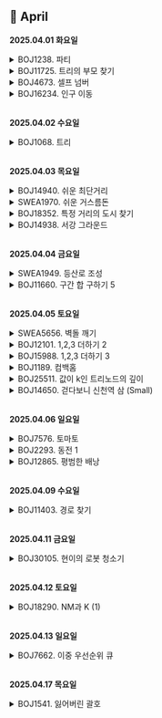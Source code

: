 ## 📅 April

**2025.04.01 화요일**

<details>
<summary>BOJ1238. 파티</summary>

[문제](https://www.acmicpc.net/problem/1238)  
[코드](../APS/BOJ/BOJ1238_파티.java)

> - 아이디어
>   - 다익스트라 2개 써서 오는 거 가는 거 계산해주고 더한 값이 가장 큰 거 출력
> - 느낀점
>   - 골드3이라서 쫄았는데 그냥 평범한 다익스트라 문제였다...그래프 문제가 거의 골드라서 경험치 잘 오르는 게 약간 머쓱함

</details>

<details>
<summary>BOJ11725. 트리의 부모 찾기</summary>

[문제](https://www.acmicpc.net/problem/11725)  
[코드](../APS/BOJ/BOJ11725_트리의부모찾기.java)

> - 아이디어
>   - bfs로 내려가면서 부모 저장해줌
> - 느낀점
>   - 쉬운 듯

</details>

<details>
<summary>BOJ4673. 셀프 넘버</summary>

[문제](https://www.acmicpc.net/problem/4673)  
[코드](../APS/BOJ/BOJ4673_셀프넘버.java)

> - 메모
>   - 툭하면 까먹는 각 자리수 더하는 방법...

</details>

<details>
<summary>BOJ16234. 인구 이동</summary>

[문제](https://www.acmicpc.net/problem/16234)  
[코드](../APS/BOJ/BOJ16234_인구이동.java)

> - 아이디어
>   - 하루 인구이동 일어나는 거 구현해놓고, while true 로 돌리면서 인구이동이 일어나지 않으면 return 해주기
> - 느낀점
>   - 하루 인구이동까지는 구현하기 까다롭지 않았는데 날짜 넘기면서 꼬였음

</details>


<br>

**2025.04.02 수요일**
<details>
<summary>BOJ1068. 트리</summary>

[문제](https://www.acmicpc.net/problem/1068)  
[코드](../APS/BOJ/BOJ1068_트리.java)
> - 아이디어
>   - 그래프 다 만들어주고, 제거할 노드의 자식리스트 비워주고, 전체 훑으면서 제거할 노드를 자식으로 갖는 경우 그 리스트에서도 빼줌
>   - 리프노드인지는 flag 변수 써서 처리
>   - head를 제거하는 경우 처리
> - 느낀점
>   - visited 배열 안 써줘도 될 것 같은데 그냥 혹시나 중복되는 자식 있을까봐 써줌. 근데 트리의 정의 자체가 모든 노드는 하나의 부모만 가져야 한대....필요없었음.

</details>


<br>

**2025.04.03 목요일**
<details>
<summary>BOJ14940. 쉬운 최단거리</summary>

[문제](https://www.acmicpc.net/problem/14940)  
[코드](../APS/BOJ/BOJ14940_쉬운최단거리.java)
> - 느낀점
>   - 델타 범위 설정 잘못해서 틀림...(nx < N && ny < N)...

</details>

<details>
<summary>SWEA1970. 쉬운 거스름돈</summary>

[문제](https://swexpertacademy.com/main/code/problem/problemDetail.do?contestProbId=AV5PsIl6AXIDFAUq)  
[코드](../APS/SWEA/SWEA1970_쉬운거스름돈.java)

> - 아이디어
>   - 큰 돈부터 채워넣기
> - 느낀점
>   - 쉬웠다

</details>

<details>
<summary>BOJ18352. 특정 거리의 도시 찾기</summary>

[문제](https://www.acmicpc.net/problem/18352)
[코드](../APS/BOJ/BOJ18352_특정거리의도시찾기_다익스트라.java)

> - 느낀점
>   - 다익스트라 안 까먹게 연습 겸 풀어봄
> - 메모
>   - pq에 넣을 때 최단거리로 갱신된 Edge로 안 넣으면 시간초과 남!

</details>

<details>
<summary>BOJ14938. 서강 그라운드</summary>

[문제](https://www.acmicpc.net/problem/14938)  
[코드](../APS/BOJ/BOJ14938_서강그라운드.java)
> - 아이디어
>   1. 각 노드를 시작점으로 하는 전체 노드의 최단 거리를 구하고
>   2. 그 중에서 시작점 아이템 + 거리가 r 이하인 애들 아이템 먹어주기
>   3. MaxItem 갱신
> - 느낀점
>   - 설계의 중요성...냅다 코드로 쓰려니까 헷갈렸는데 막상 단계를 나누니까 그렇게 어려울 건 없었다

</details>


<br>

**2025.04.04 금요일**

<details>
<summary>SWEA1949. 등산로 조성</summary>

[문제](https://swexpertacademy.com/main/code/problem/problemDetail.do?contestProbId=AV5PoOKKAPIDFAUq)  
[코드](../APS/SWEA/SWEA1949_등산로조성.java)
> - 아이디어
>   1. 가장 높은 봉우리 찾아서 시작 (여러 개일 수 있음)
>   2. 사방탐색해서 더 작으면 이동
>   3. 같거나 큰 곳을 만났으면 1부터 K까지 빼보고 계속 이동해봄
>   4. 최대 깊이 저장
> - 느낀점
>   - 큰 논리는 맞았는데 처음엔 maxDepth 테케마다 초기화 안 해줘서 꼬였고  
>   그 다음엔 visited 체크해줬다가 dfs 끝나면 푸는 거 깜빡해서 좀 헤맸다
> - 메모
>   - 중간 중간 논 시간 다 포함해서 2시간 좀 넘게 걸린 듯?

</details>

<details>
<summary>BOJ11660. 구간 합 구하기 5</summary>

[문제](https://www.acmicpc.net/problem/11660)  
[코드](../APS/BOJ/BOJ11660_구간합구하기5.java)
> - 아이디어
>   - 전체 map 행마다 구간합 배열 만들어놓고
>   - x1,y1 ~ x2,y2 에 속하는 네모 구간을 한 줄씩 내려가면서 행별 구간합 더해주기

</details>

<br>

**2025.04.05 토요일**
<details>
<summary>SWEA5656. 벽돌 깨기</summary>

[문제](https://swexpertacademy.com/main/code/problem/problemDetail.do?contestProbId=AWXRQm6qfL0DFAUo)  
[코드](../APS/SWEA/SWEA5656_벽돌깨기.java)

> - 아이디어
>   1. 구슬을 떨어뜨릴 열 고르기 (순열 dfs)
>   2. 떨어뜨린 칸을 기점으로 퍼지면서 깨뜨릴 수 있는 벽돌 다 깨뜨리기 (dfs / bfs)
>   3. 공중에 뜬 벽돌 끌어내려주기
>   4. 3 끝나고 바뀐 map으로 1~3번 단계 구슬 개수만큼 반복
> - 느낀점
>   - 가장 까다로웠던 부분은 갱신된 map을 어디까지 갖고 다니고 어디서 초기화해줘야 하는지 + 공중에 뜬 벽돌을 어떻게 끌어내려줄지
> - 메모
>   - chatGPT의 도움으로 풀었기 때문에 다시 봐야 함. 로직 혼자 떠올릴 수 있을 때까지 연습해볼 것

</details>

<details>
<summary>BOJ12101. 1,2,3 더하기 2</summary>

[문제](https://www.acmicpc.net/problem/12101)  
[코드](../APS/groupstudy/algorithm_study/BOJ12101_123더하기2.java)
[코드](../APS/groupstudy/algorithm_study/BOJ12101_123더하기2.java)
> - 아이디어
>  - n은 11보다 작다. 최대 10 -> 전체 조합의 개수는 ? dp[n] = dp[n-3] + dp[n-2] + dp[n-1] -> dp[10] = 274개
>  - 1로만 다 더해도 res 배열 최대 10자리. 3의 10승 = 59049. 브루트포스 가능
>  - 조합마다 길이 다름 -> res 배열 arr 말고 list로 관리
>  - 1부터 3까지 넣어보면서 바로바로 합 구해주고, N보다 커지면 return;  
>   N 되면 cnt 올려줌 (N 만들 수 있는 가능한 조합 개수)  
>   cnt가 K가 되면 가능한 조합 중 K번째라는 뜻. 출력해주고 return;  
>   아니다 싶으면 이전 상태로 돌아가야 하므로  
>   `*sum* -= i;`  
>   `*res*.remove(*res*.size() - 1);` 
> - 느낀점
>   - 요즘 맨날 그래프 문제만 풀다 보니 순열조합 또 까먹었는지 시간을 엄청 썼다
>   - 함수 끝나면 다시 마지막으로 작업했던 거 빼서 돌려놓으면 백트래킹 된다는 걸 자꾸 놓침
>   - 백트래킹 연습 좀 해야지...

</details>

<details>
<summary>BOJ15988. 1,2,3 더하기 3</summary>

[문제](https://www.acmicpc.net/problem/15988)  
[코드](../APS/groupstudy/algorithm_study/BOJ15988_123더하기3.java)
> - 메모
>   - 자료형 쓰는 데서 또 꼬임. 숫자 커진다 싶으면 long 쓸 것


</details>

<details>
<summary>BOJ1189. 컴백홈</summary>

[문제](https://www.acmicpc.net/problem/1189)  
[코드](../APS/groupstudy/algorithm_study/BOJ1189_컴백홈.java)
> - 아이디어
>   - 출발 위치에서 dfs로 탐색하면서 도착지에 도착하는 경로 탐색. 도착하는 경우 중 depth가 K인 경우에만 cnt 올려줌
>   - K보다 멀리 돌아가게 되는 루트는 전부 return `if(depth > K) return;`
> - 느낀점
>   - 기본적인 dfs... 쉬웠다. 한 10분 걸린 듯?
</details>

<details>
<summary>BOJ25511. 값이 k인 트리노드의 깊이</summary>

[문제](https://www.acmicpc.net/problem/25511)  
[코드](../APS/groupstudy/algorithm_study/BOJ25511_값이k인트리노드의깊이.java)

> - 아이디어
>   - 그래프 만들어주고 dfs 내려가다가 값이 k인 애 발견하면 출력 후 리턴
> - 느낀점
>   - 이것도 기본 dfs. 집중력 흐려져서 한 15분 걸림

</details>

<details>
<summary>BOJ14650. 걷다보니 신천역 삼 (Small)</summary>

[문제](https://www.acmicpc.net/problem/14650)  
[코드](../APS/groupstudy/algorithm_study/BOJ14650_걷다보니신천역삼Small.java)

> - 아이디어
>   - 가능한 모든 조합 만들어보고, 맨앞자리 0인 경우 return
        맨앞자리가 0이 아니면서 자리수 채워지면 String으로 합친 후 다시 parseInt 해서 숫자로 바꿔주고 3의 배수인지 검사 
> - 메모
>   - 통과하고 나서 gpt한테 최적화해달라고 했는데  
>    3의 배수는 모든 자리수를 더했을 때 3의 배수여야 한다고 함…  
>   미리 알았으면 한 자리 고를 때마다 sum 더해줘서 더 쉽게 계산했을 텐데
</details>

<br>

**2025.04.06 일요일**
<details>
<summary>BOJ7576. 토마토</summary>

[문제](https://www.acmicpc.net/problem/7576)  
[코드](../APS/BOJ/BOJ7576_토마토.java)
> - 아이디어
>   - bfs 돌려서 최대 일수 저장하고, bfs 다 끝나도 안 익은 애 있으면 -1 출력, 없으면 최대 깊이 출력
> - 느낀점
>   - 이제 이 정도는 무난하게 푼다. 한 15분~20분 걸림
</details>

<details>
<summary>BOJ2293. 동전 1</summary>

[문제](https://www.acmicpc.net/problem/2293)  
[코드](../APS/BOJ/BOJ2293_동전1.java)

> - 아이디어
>   - 동전별로 누적
>   - 순서가 중요했다면 for문 두 개 위치 바꿔야 했음
> - 느낀점
>   - dp...너무 어렵다
>   - dp 문젠 걸 알았지만 도저히 점화식이 생각 안 나서 조합으로 풀었다가 당연히 메모리초과 남
>   - 어렴풋이 감이 잡힐 듯 말 듯 했는데 식으로 표현이 안 됐음
> - 메모
>   - gpt 도움으로 풀었음
</details>

<details>
<summary>BOJ12865. 평범한 배낭</summary>

[문제](https://www.acmicpc.net/problem/12865)  
[코드](../APS/BOJ/BOJ12865_평범한배낭.java)

> - 아이디어
>   - 물건 반복 돌면서, 넣을 수 있으면 넣어보고,  
>   이미 저장된 값 VS dp[내 무게] + dp[(목표 무게 - 내 무게)] 비교  
> - 느낀점
>   - 어렵다.........
> - 메모
>   - 물건을 중복으로 넣지 않으려면 K -> weights[K] 로 내림차순 탐색해야 한다고 함
>   - GPT의 도움을 받았다...
</details>

<br>

**2025.04.09 수요일**

<details>
<summary>BOJ11403. 경로 찾기</summary>

[문제](https://www.acmicpc.net/problem/11403)
[코드](../APS/BOJ/BOJ11403_경로찾기.java)

> - 아이디어
>   - 플로이드 워셜 알고리즘
> - 느낀점
>   - bfs로 풀었다가 메모리 초과났다
>   - 플로이드 워셜 장벽이 좀 있었는데 완벽하게 이해하기는 어렵지만 구현 자체는 반복문 세 개면 끝나서 어렵지 않았다.
</details>

<br>

**2025.04.11 금요일**

<details>
<summary>BOJ30105. 현이의 로봇 청소기</summary>

[문제](https://www.acmicpc.net/problem/30105)
[코드](../APS/groupstudy/algorithm_study/BOJ18290_NM과K1.java)

> - 아이디어
>   - 기본적인 dfs
> - 메모
>   - 두 칸의 차 구할 때 abs 처리 안 해줄 뻔했다
</details>

<br>

**2025.04.12 토요일**
<details>
<summary>BOJ18290. NM과 K (1)</summary>

[문제](https://www.acmicpc.net/problem/18290)
[코드](../APS/groupstudy/algorithm_study/BOJ18290_NM과K1.java)

> - 아이디어
>   - visited boolean 배열로 관리했더니 중복으로 인접되는 부분 처리 이상하게 됨 → int 배열로 변경
>   - maxSum 초기값 0으로 세팅했다가 틀림. map 안의 값이 모두 음수인 경우에는 답이 0보다 작게 나와야 함.
> - 메모
>   - 매번 조합 만들 때마다 map 전체 탐색하면 시간복잡도 헬 -> result의 다음 idx 값 뽑을 때 항상 이미 뽑은 값보다 뒤에서 탐색하게 하면 됨
> ```
> // pick 함수 메인 로직 수정 ver
> for (int c = r; c < N * M; c++) {
>   int i = c / M;
>   int j = c % M;
> 
>   if (visited[i][j] == 0) {
>         result[index] = new int[]{i, j};
>         sum += map[i][j];
>         checkAdjacent(i, j, 1);
> 
>         pick(c + 1, index + 1, sum);
>         sum -= map[i][j];
>         checkAdjacent(i, j, -1);
>   }
> }
> ```
</details>

<br>

**2025.04.13 일요일**
<details>
<summary>BOJ7662. 이중 우선순위 큐</summary>

[문제](https://www.acmicpc.net/problem/7662)
[코드](../APS/groupstudy/algorithm_study/BOJ7662_이중우선순위큐.java)

> - 아이디어
>   - 자동으로 정렬해주면서, 앞에서도 뺄 수 있고 뒤에서도 뺄 수 있는 treemap 사용 
>   - 중복되는 숫자가 들어올 경우를 대비해서 value로 해당 숫자의 개수 담아줌
> - 메모
>   - pq maxHeap, minHeap 만들고  
>   삭제할 때마다 minHeap에서 꺼낸 거 maxHeap.remove(Object)로 삭제해줬더니 아니나 다를까 시간초과
>   - 출력 순서 바꿔 써서 한 번 틀림 
>   - 같은 숫자가 여러 개인 경우 value 값 뺄 때 처리해주는 거 잘못해서 또 틀림
</details>

<br>

**2025.04.17 목요일**
<details>
<summary>BOJ1541. 잃어버린 괄호</summary>

[문제](https://www.acmicpc.net/problem/1541)
[코드](../APS/groupstudy/algorithm_study/BOJ1541_잃어버린괄호.java)

> - 아이디어
>   - '-' 뒤에 최대한 많이 합쳐서 한 번에 빼는 게 좋음
>   - 마이너스 기호 기준으로 나누고, 덩어리끼리 더해준 다음 줄줄이 빼줌
> - 느낀점
>    - 오랜만에 문제 푸니까 너무 어렵다... 이것도 어떻게 풀 지 한참 생각 안 나서 GPT 한테 힌트 받음

</details>